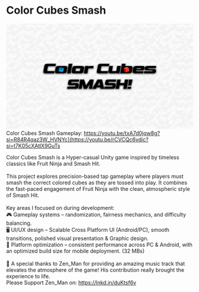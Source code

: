 # Color Cubes Smash
[![CCS Gameplay](color-cubes-smash.jpg)](https://youtu.be/rCVCQc6vdic?si=o1CBCoIKWGS5ndeZ)
Color Cubes Smash Gameplay: https://youtu.be/txA7d0jqw8g?si=R84R4qaz3W_HVNYc](https://youtu.be/rCVCQc6vdic?si=t7K05cXAtlX9GuTs

Color Cubes Smash is a Hyper-casual Unity game inspired by timeless classics like Fruit Ninja and Smash Hit. <br>
<br>
This project explores precision-based tap gameplay where players must smash the correct colored cubes as they are tossed into play. It combines the fast-paced engagement of Fruit Ninja with the clean, atmospheric style of Smash Hit. <br>
<br>
Key areas I focused on during development: <br>
🎮 Gameplay systems – randomization, fairness mechanics, and difficulty balancing. <br>
🖥 UI/UX design – Scalable Cross Platform UI (Android/PC), smooth transitions, polished visual presentation & Graphic design. <br>
📱 Platform optimization – consistent performance across PC & Android, with an optimized build size for mobile deployment. (32 MBs) <br>
<br>
🎵 A special thanks to Zen_Man for providing an amazing music track that elevates the atmosphere of the game! His contribution really brought the experience to life. <br>
Please Support Zen_Man on: https://lnkd.in/duKtsf6v <br>
